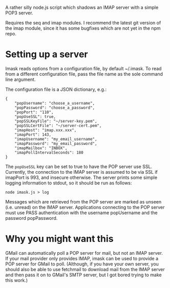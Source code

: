 A rather silly node.js script which shadows an IMAP server with a simple POP3 server.

Requires the seq and imap modules. I recommend the latest git version
of the imap module, since it has some bugfixes which are not yet in
the npm repo.

Setting up a server
===================

Imask reads options from a configuration file, by default ~/.imask. To
read from a different configuration file, pass the file name as the
sole command line argument.

The configuration file is a JSON dictionary, e.g.:

    {
        "popUsername": "choose_a_username",
        "popPassword": "choose_a_password",
        "popPort": "110",
        "popUseSSL": true,
        "popSSLKeyFile": "~/server-key.pem",
        "popSSLCertFile": "~/server-cert.pem",
        "imapHost": "imap.xxx.xxx",
        "imapPort": 143,
        "imapUsername": "my_email_username",
        "imapPassword": "my_email_password",
        "imapMailbox": "INBOX",
        "imapPollIntervalSeconds": 180
    }

The `popUseSSL` key can be set to true to have the POP server use
SSL. Currently, the connection to the IMAP server is assumed to be via
SSL if imapPort is 993, and insecure otherwise. The server prints some
simple logging information to stdout, so it should be run as follows:

    node imask.js > log

Messages which are retrieved from the POP server are marked as unseen
(i.e. unread) on the IMAP server. Applications connecting to the POP
server must use PASS authentication with the username popUsername and
the password popPassword.

Why you might want this
=======================
GMail can automatically poll a POP server for mail, but not an IMAP
server. If your mail provider only provides IMAP, imask can be used to
provide a POP server for GMail to poll. (Although, if you have your
own server, you should also be able to use fetchmail to download mail
from the IMAP server and then pass it on to GMail's SMTP server, but I
got bored trying to make this work.)